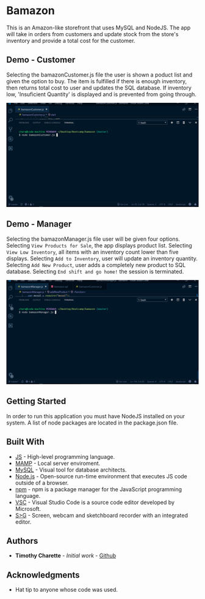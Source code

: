 # Bamazon

This is an Amazon-like storefront that uses MySQL and NodeJS. The app will take in orders from customers and update stock from the store's inventory and provide a total cost for the customer.

## Demo - Customer
Selecting the bamazonCustomer.js file the user is shown a poduct list and given the option to buy. The item is fulfilled if there is enough inventory, then returns total cost to user and updates the SQL database. If inventory low, 'Insuficient Quantity' is displayed and is prevented from going through.

![bamazon](./bamazon.gif)

## Demo - Manager

Selecting the bamazonManager.js file user will be given four options. Selecting `View Products for Sale`, the app displays product list. Selecting `View Low Inventory`, all items with an inventory count lower than five displays. Selecting `Add to Inventory`, user will update an inventory quantity. Selecting `Add New Product`, user adds a completely new product to SQL database. Selecting `End shift and go home!` the session is terminated.

![bamazon](./bamazonManager.gif)

## Getting Started

In order to run this application you must have NodeJS installed on your system. A list of node packages are located in the package.json file.

## Built With

* [JS](https://developer.mozilla.org/en-US/docs/Web/JavaScript) - High-level programming language.
* [MAMP](https://www.mamp.info/en/) - Local server enviroment.
* [MySQL](https://www.mysql.com/products/workbench/) - Visual tool for database architects.
* [Node.js](https://nodejs.org/en/) - Open-source run-time environment that executes JS code outside of a browser.
* [npm](https://www.npmjs.com/) - npm is a package manager for the JavaScript programming language.
* [VSC](https://code.visualstudio.com/) - Visual Studio Code is a source code editor developed by Microsoft.
* [S>G](https://www.screentogif.com/) - Screen, webcam and sketchboard recorder with an integrated editor.

## Authors

* **Timothy Charette** - *Initial work* - [Github](https://github.com/charettetimothy)

## Acknowledgments

* Hat tip to anyone whose code was used.
